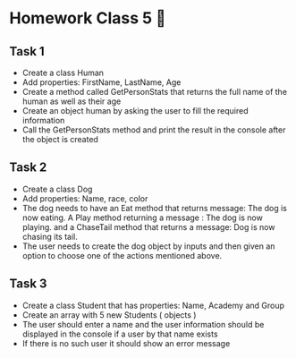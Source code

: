 # Homework Class 5 📒

## Task 1
* Create a class Human
* Add properties: FirstName, LastName, Age
* Create a method called GetPersonStats that returns the full name of the human as well as their age
* Create an object human by asking the user to fill the required information
* Call the GetPersonStats method and print the result in the console after the object is created


## Task 2
* Create a class Dog
* Add properties: Name, race, color
* The dog needs to have an Eat method that returns message: The dog is now eating. A Play method returning a message : The dog is now playing. and a ChaseTail method that returns a message: Dog is now chasing its tail.
* The user needs to create the dog object by inputs and then given an option to choose one of the actions mentioned above.


## Task 3
* Create a class Student that has properties: Name, Academy and Group
* Create an array with 5 new Students ( objects )
* The user should enter a name and the user information should be displayed in the console if a user by that name exists
* If there is no such user it should show an error message



